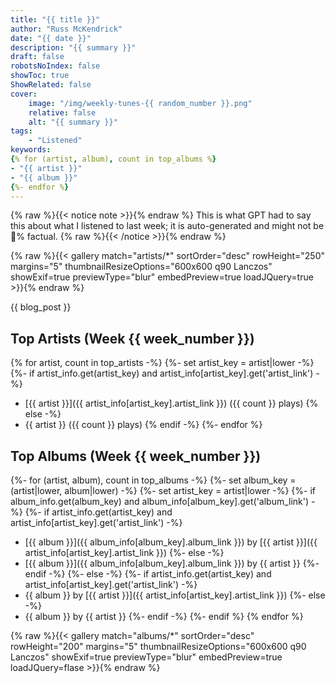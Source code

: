 ```yaml
---
title: "{{ title }}"
author: "Russ McKendrick"
date: "{{ date }}"
description: "{{ summary }}"
draft: false
robotsNoIndex: false
showToc: true
ShowRelated: false
cover:
    image: "/img/weekly-tunes-{{ random_number }}.png"
    relative: false
    alt: "{{ summary }}"
tags:
    - "Listened"
keywords:
{% for (artist, album), count in top_albums %}
- "{{ artist }}"
- "{{ album }}"
{%- endfor %}
---
```


{% raw %}{{< notice note >}}{% endraw %}
This is what GPT had to say this about what I listened to last week; it is auto-generated and might not be 💯% factual.
{% raw %}{{< /notice >}}{% endraw %}

{% raw %}{{< gallery match="artists/*" sortOrder="desc" rowHeight="250" margins="5" thumbnailResizeOptions="600x600 q90 Lanczos" showExif=true previewType="blur" embedPreview=true loadJQuery=true >}}{% endraw %}

{{ blog_post }}

## Top Artists (Week {{ week_number }})

{% for artist, count in top_artists -%}
{%- set artist_key = artist|lower -%}
{%- if artist_info.get(artist_key) and artist_info[artist_key].get('artist_link') -%}
- [{{ artist }}]({{ artist_info[artist_key].artist_link }}) ({{ count }} plays)
{% else -%}
- {{ artist }} ({{ count }} plays)
{% endif -%}
{%- endfor %}

## Top Albums (Week {{ week_number }})

{%- for (artist, album), count in top_albums -%}
{%- set album_key = (artist|lower, album|lower) -%}
{%- set artist_key = artist|lower -%}
{%- if album_info.get(album_key) and album_info[album_key].get('album_link') -%}
{%- if artist_info.get(artist_key) and artist_info[artist_key].get('artist_link') -%}
- [{{ album }}]({{ album_info[album_key].album_link }}) by [{{ artist }}]({{ artist_info[artist_key].artist_link }})
{%- else -%}
- [{{ album }}]({{ album_info[album_key].album_link }}) by {{ artist }}
{%- endif -%}
{%- else -%}
{%- if artist_info.get(artist_key) and artist_info[artist_key].get('artist_link') -%}
- {{ album }} by [{{ artist }}]({{ artist_info[artist_key].artist_link }})
{%- else -%}
- {{ album }} by {{ artist }}
{%- endif -%}
{%- endif %}
{% endfor %}

{% raw %}{{< gallery match="albums/*" sortOrder="desc" rowHeight="200" margins="5" thumbnailResizeOptions="600x600 q90 Lanczos" showExif=true previewType="blur" embedPreview=true loadJQuery=flase >}}{% endraw %}